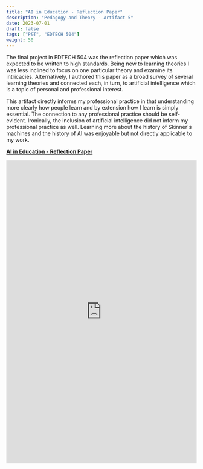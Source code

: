 ```yaml
---
title: "AI in Education - Reflection Paper"
description: "Pedagogy and Theory - Artifact 5"
date: 2023-07-01
draft: false
tags: ["P&T", "EDTECH 504"]
weight: 50
---
```

The final project in EDTECH 504 was the reflection paper which was expected to be written to high standards.  Being new to learning theories I was less inclined to focus on one particular theory and examine its intricacies. Alternatively, I authored this paper as a broad survey of several learning theories and connected each, in turn, to artificial intelligence which is a topic of personal and professional interest.  

This artifact directly informs my professional practice in that understanding more clearly how people learn and by extension how I learn is simply essential.  The connection to any professional practice should be self-evident.  Ironically, the inclusion of artificial intelligence did not inform my professional practice as well.  Learning more about the history of Skinner's machines and the history of AI was enjoyable but not directly applicable to my work.

**[AI in Education - Reflection Paper](https://docs.google.com/document/d/11IdnIiSRQkK_cngl2MT43i9aZuXxJVcx/preview)**

<p><iframe src="https://docs.google.com/document/d/11IdnIiSRQkK_cngl2MT43i9aZuXxJVcx/preview" frameborder="0" width="100%" height="800" allowfullscreen="true" mozallowfullscreen="true" webkitallowfullscreen="true"></iframe></p>
